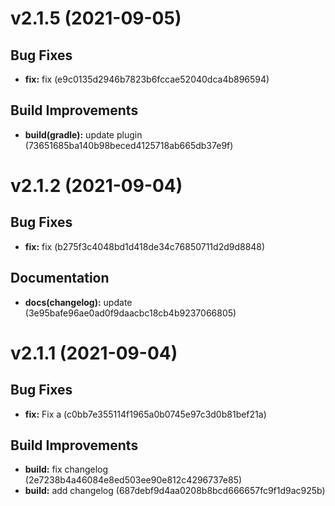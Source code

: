 # v2.1.5 (2021-09-05)

## Bug Fixes
* **fix:** fix (e9c0135d2946b7823b6fccae52040dca4b896594)

## Build Improvements
* **build(gradle):** update plugin (73651685ba140b98beced4125718ab665db37e9f)

# v2.1.2 (2021-09-04)

## Bug Fixes
* **fix:** fix (b275f3c4048bd1d418de34c76850711d2d9d8848)

## Documentation
* **docs(changelog):** update (3e95bafe96ae0ad0f9daacbc18cb4b9237066805)

# v2.1.1 (2021-09-04)

## Bug Fixes
* **fix:** Fix a (c0bb7e355114f1965a0b0745e97c3d0b81bef21a)

## Build Improvements
* **build:** fix changelog (2e7238b4a46084e8ed503ee90e812c4296737e85)
* **build:** add changelog (687debf9d4aa0208b8bcd666657fc9f1d9ac925b)

